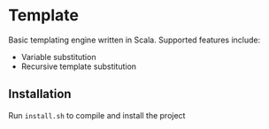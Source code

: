 # Template

Basic templating engine written in Scala. Supported features include:

* Variable substitution
* Recursive template substitution 

## Installation

Run `install.sh` to compile and install the project

